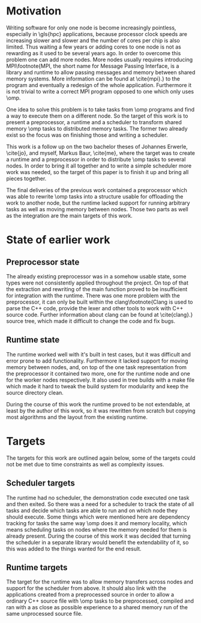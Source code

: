 
# Motivation
Writing software for only one node is become increasingly pointless, especially in \gls{hpc} applications,
because processor clock speeds are increasing slower and slower and the number of cores per chip is also limited.
Thus waiting a few years or adding cores to one node is not as rewarding as it used to be several years ago.
In order to overcome this problem one can add more nodes.
More nodes usually requires introducing MPI\footnote{MPI, the short name for Message Passing Interface, is a library
and runtime to allow passing messages and memory between shared memory systems. More information can be found
at \cite{mpi}.} to the program and eventually a redesign of the whole application.
Furthermore it is not trivial to write a correct MPI program opposed to one which only uses \omp.

One idea to solve this problem is to take tasks from \omp programs and find a way to execute them on a different node.
So the target of this work is to present a preprocessor, a runtime and a scheduler to transform shared memory
\omp tasks to distributed memory tasks.
The former two already exist so the focus was on finishing those and writing a scheduler.

This work is a follow up on the two bachelor theses of Johannes Erwerle, \cite{jo}, and myself, Markus Baur, 
\cite{me}, where the target was to create a runtime and a preprocessor in order to distribute \omp tasks to
several nodes.
In order to bring it all together and to write a simple scheduler more work was needed, so the target of this
paper is to finish it up and bring all pieces together.

The final deliveries of the previous work contained a preprocessor which was able to rewrite \omp tasks into
a structure usable for offloading the work to another node, but the runtime lacked support for running arbitrary
tasks as well as moving memory between nodes.
Those two parts as well as the integration are the main targets of this work.

# State of earlier work
## Preprocessor state
The already existing preprocessor was in a somehow usable state, some types were not consistently applied throughout
the project.
On top of that the extraction and rewriting of the main function proved to be insufficient for integration with the 
runtime.
There was one more problem with the preprocessor, it can only be built within the clang\footnote{Clang is used to parse
the C++ code, provide the lexer and other tools to work with C++ source code. Further information about clang can be 
found at \cite{clang}.} source tree, which made it difficult to change the code and fix bugs.

## Runtime state
The runtime worked well with it's built in test cases, but it was difficult and error prone to add functionality.
Furthermore it lacked support for moving memory between nodes, and, on top of the one task representation from the 
preprocessor it contained two more, one for the runtime node and one for the worker nodes respectively.
It also used in tree builds with a make file which made it hard to tweak the build system for modularity and keep the
source directory clean.

During the course of this work the runtime proved to be not extendable, at least by the author of this work, so it was 
rewritten from scratch but copying most algorithms and the layout from the existing runtime.

# Targets
The targets for this work are outlined again below, some of the targets could not be met due to time constraints as well as
complexity issues.

## Scheduler targets
The runtime had no scheduler, the demonstration code executed one task and then exited. 
So there was a need for a scheduler to track the state of all tasks and decide which tasks are able to run and on which
node they should execute.
Some things which were mentioned here are dependency tracking for tasks the same way \omp does it and memory locality, 
which means scheduling tasks on nodes where the memory needed for them is already present.
During the course of this work it was decided that turning the scheduler in a separate library would benefit the 
extendability of it, so this was added to the things wanted for the end result.

## Runtime targets
The target for the runtime was to allow memory transfers across nodes and support for the scheduler from above.
It should also link with the applications created from a preprocessed source in order to allow a ordinary C++ source
file with \omp tasks to be preprocessed, compiled and ran with a as close as possible experience to a shared memory
run of the same unprocessed source file.